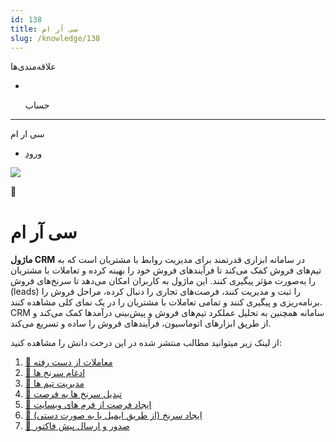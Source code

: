 ```yaml
---
id: 138
title: سی آر ام
slug: /knowledge/138
---
```


 
  علاقه‌مندی‌ها
* [​](./138)

  حساب

---

 

سی ار ام

- [ورود](/web/login?redirect=/knowledge/article/138)

![](https://odoofarsi.com/web/image/2649?access_token=513b86a0-f20e-447c-a64f-9c3244537906)

🤝

# سی آر ام

**ماژول CRM** در سامانه ابزاری قدرتمند برای مدیریت روابط با مشتریان است که به تیم‌های فروش کمک می‌کند تا فرآیندهای فروش خود را بهینه کرده و تعاملات با مشتریان را به‌صورت مؤثر پیگیری کنند. این ماژول به کاربران امکان می‌دهد تا سرنخ‌های فروش (leads) را ثبت و مدیریت کنند، فرصت‌های تجاری را دنبال کرده، مراحل فروش را برنامه‌ریزی و پیگیری کنند و تمامی تعاملات با مشتریان را در یک نمای کلی مشاهده کنند. CRM سامانه همچنین به تحلیل عملکرد تیم‌های فروش و پیش‌بینی درآمدها کمک می‌کند و از طریق ابزارهای اتوماسیون، فرآیندهای فروش را ساده و تسریع می‌کند.

از لینک زیر میتوانید مطالب منتشر شده در این درخت دانش را مشاهده کنید:

1. [📖 معاملات از دست رفته](./139)
2. [📖 ادغام سرنخ ها](./140)
3. [📖 مدیریت تیم ها](./141)
4. [📖 تبدیل سرنخ ها به فرصت](./142)
5. [📖 ایجاد فرصت از فرم های وبسایت](./144)
6. [📖 ایجاد سرنخ (از طریق ایمیل یا به صورت دستی)](./145)
7. [📖 صدور و ارسال پیش فاکتور](./146)